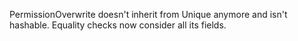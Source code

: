 PermissionOverwrite doesn't inherit from Unique anymore and isn't hashable. Equality checks now consider all its fields.

